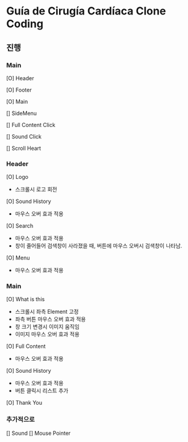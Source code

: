 # Guía de Cirugía Cardíaca Clone Coding

## 진행

### Main

[O] Header

[O] Footer

[O] Main

[] SideMenu

[] Full Content Click

[] Sound Click

[] Scroll Heart

### Header

[O] Logo

- 스크롤시 로고 회전

[O] Sound History

- 마우스 오버 효과 적용

[O] Search

- 마우스 오버 효과 적용
- 창이 줄어들어 검색창이 사라졌을 때, 버튼에 마우스 오버시 검색창이 나타남.

[O] Menu

- 마우스 오버 효과 적용

### Main

[O] What is this

- 스크롤시 좌측 Element 고정
- 좌측 버튼 마우스 오버 효과 적용
- 창 크기 변경시 이미지 움직임
- 이미지 마우스 오버 효과 적용

[O] Full Content

- 마우스 오버 효과 적용

[O] Sound History

- 마우스 오버 효과 적용
- 버튼 클릭시 리스트 추가

[O] Thank You

### 추가적으로

[] Sound
[] Mouse Pointer
